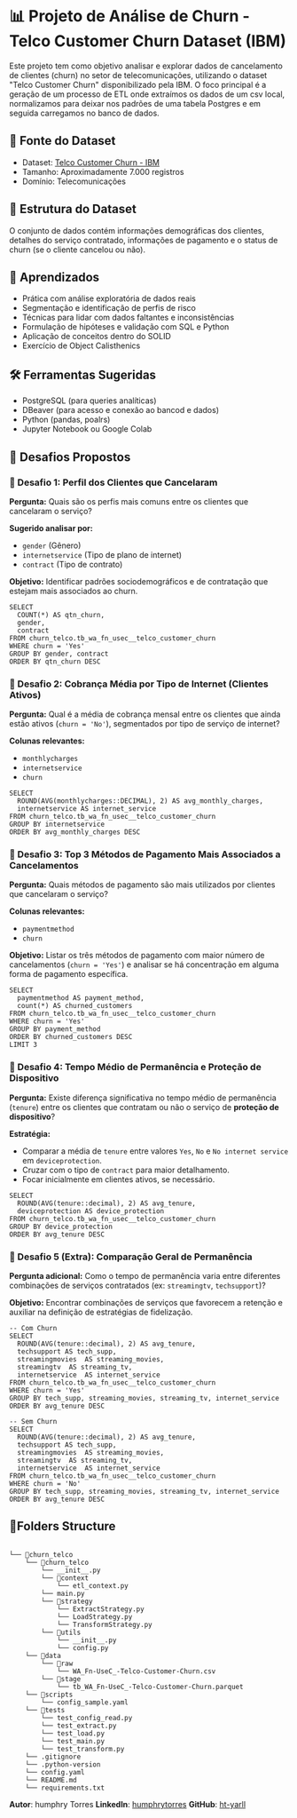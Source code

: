 # 📊 Projeto de Análise de Churn - Telco Customer Churn Dataset (IBM)

Este projeto tem como objetivo analisar e explorar dados de cancelamento de clientes (churn) no setor de telecomunicações, utilizando o dataset "Telco Customer Churn" disponibilizado pela IBM. O foco principal é a geração de um processo de ETL onde extraímos os dados de um csv local, normalizamos para deixar nos padrões de uma tabela Postgres e em seguida carregamos no banco de dados.

## 📂 Fonte do Dataset

* Dataset: [Telco Customer Churn - IBM](https://www.kaggle.com/datasets/blastchar/telco-customer-churn)
* Tamanho: Aproximadamente 7.000 registros
* Domínio: Telecomunicações

## 📅 Estrutura do Dataset

O conjunto de dados contém informações demográficas dos clientes, detalhes do serviço contratado, informações de pagamento e o status de churn (se o cliente cancelou ou não).

## 🧠 Aprendizados

* Prática com análise exploratória de dados reais
* Segmentação e identificação de perfis de risco
* Técnicas para lidar com dados faltantes e inconsistências
* Formulação de hipóteses e validação com SQL e Python
* Aplicação de conceitos dentro do SOLID
* Exercício de Object Calisthenics

## 🛠️ Ferramentas Sugeridas

* PostgreSQL (para queries analíticas)
* DBeaver (para acesso e conexão ao bancod e dados)
* Python (pandas, poalrs)
* Jupyter Notebook ou Google Colab

## 🎯 Desafios Propostos

### 🔹 Desafio 1: Perfil dos Clientes que Cancelaram

**Pergunta:**
Quais são os perfis mais comuns entre os clientes que cancelaram o serviço?

**Sugerido analisar por:**

* `gender` (Gênero)
* `internetservice` (Tipo de plano de internet)
* `contract` (Tipo de contrato)

**Objetivo:**
Identificar padrões sociodemográficos e de contratação que estejam mais associados ao churn.

````pgsql
SELECT
  COUNT(*) AS qtn_churn,
  gender,
  contract
FROM churn_telco.tb_wa_fn_usec__telco_customer_churn
WHERE churn = 'Yes'
GROUP BY gender, contract
ORDER BY qtn_churn DESC
````

### 🔹 Desafio 2: Cobrança Média por Tipo de Internet (Clientes Ativos)

**Pergunta:**
Qual é a média de cobrança mensal entre os clientes que ainda estão ativos (`churn = 'No'`), segmentados por tipo de serviço de internet?

**Colunas relevantes:**

* `monthlycharges`
* `internetservice`
* `churn`

````pgsql
SELECT
  ROUND(AVG(monthlycharges::DECIMAL), 2) AS avg_monthly_charges,
  internetservice AS internet_service
FROM churn_telco.tb_wa_fn_usec__telco_customer_churn
GROUP BY internetservice 
ORDER BY avg_monthly_charges DESC
````

### 🔹 Desafio 3: Top 3 Métodos de Pagamento Mais Associados a Cancelamentos

**Pergunta:**
Quais métodos de pagamento são mais utilizados por clientes que cancelaram o serviço?

**Colunas relevantes:**

* `paymentmethod`
* `churn`

**Objetivo:**
Listar os três métodos de pagamento com maior número de cancelamentos (`churn = 'Yes'`) e analisar se há concentração em alguma forma de pagamento específica.

````pgsql
SELECT 
  paymentmethod AS payment_method,
  count(*) AS churned_customers
FROM churn_telco.tb_wa_fn_usec__telco_customer_churn
WHERE churn = 'Yes'
GROUP BY payment_method 
ORDER BY churned_customers DESC
LIMIT 3
````

### 🔹 Desafio 4: Tempo Médio de Permanência e Proteção de Dispositivo

**Pergunta:**
Existe diferença significativa no tempo médio de permanência (`tenure`) entre os clientes que contratam ou não o serviço de **proteção de dispositivo**?

**Estratégia:**

* Comparar a média de `tenure` entre valores `Yes`, `No` e `No internet service` em `deviceprotection`.
* Cruzar com o tipo de `contract` para maior detalhamento.
* Focar inicialmente em clientes ativos, se necessário.

```
SELECT
  ROUND(AVG(tenure::decimal), 2) AS avg_tenure,
  deviceprotection AS device_protection
FROM churn_telco.tb_wa_fn_usec__telco_customer_churn
GROUP BY device_protection 
ORDER BY avg_tenure DESC
```

### 🔹 Desafio 5 (Extra): Comparação Geral de Permanência

**Pergunta adicional:**
Como o tempo de permanência varia entre diferentes combinações de serviços contratados (ex: `streamingtv`, `techsupport`)?

**Objetivo:**
Encontrar combinações de serviços que favorecem a retenção e auxiliar na definição de estratégias de fidelização.

````pgsql
-- Com Churn
SELECT
  ROUND(AVG(tenure::decimal), 2) AS avg_tenure,
  techsupport AS tech_supp,
  streamingmovies  AS streaming_movies,
  streamingtv  AS streaming_tv,
  internetservice  AS internet_service
FROM churn_telco.tb_wa_fn_usec__telco_customer_churn
WHERE churn = 'Yes'
GROUP BY tech_supp, streaming_movies, streaming_tv, internet_service 
ORDER BY avg_tenure DESC

-- Sem Churn
SELECT
  ROUND(AVG(tenure::decimal), 2) AS avg_tenure,
  techsupport AS tech_supp,
  streamingmovies  AS streaming_movies,
  streamingtv  AS streaming_tv,
  internetservice  AS internet_service
FROM churn_telco.tb_wa_fn_usec__telco_customer_churn
WHERE churn = 'No'
GROUP BY tech_supp, streaming_movies, streaming_tv, internet_service 
ORDER BY avg_tenure DESC
````

## 📁Folders Structure

````

└── 📁churn_telco
    └── 📁churn_telco
        └── __init__.py
        └── 📁context
            └── etl_context.py
        └── main.py
        └── 📁strategy
            └── ExtractStrategy.py
            └── LoadStrategy.py
            └── TransformStrategy.py
        └── 📁utils
            └── __init__.py
            └── config.py
    └── 📁data
        └── 📁raw
            └── WA_Fn-UseC_-Telco-Customer-Churn.csv
        └── 📁stage
            └── tb_WA_Fn-UseC_-Telco-Customer-Churn.parquet
    └── 📁scripts
        └── config_sample.yaml
    └── 📁tests
        └── test_config_read.py
        └── test_extract.py
        └── test_load.py
        └── test_main.py
        └── test_transform.py
    └── .gitignore
    └── .python-version
    └── config.yaml
    └── README.md
    └── requirements.txt
````

**Autor**: humphry Torres
**LinkedIn**: [humphrytorres](https://www.linkedin.com/in/humphrytorres)
**GitHub**: [ht-yarll](https://github.com/ht-yarll)
